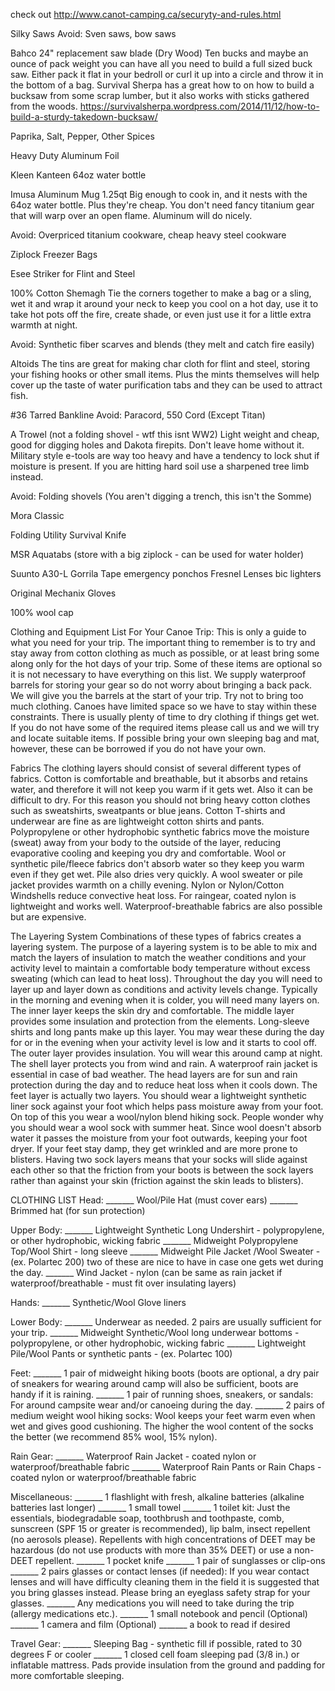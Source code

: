 check out
http://www.canot-camping.ca/securyty-and-rules.html


Silky Saws
Avoid: Sven saws, bow saws

Bahco 24" replacement saw blade (Dry Wood)
Ten bucks and maybe an ounce of pack weight you can have all you need to build a full sized buck saw. Either pack it flat in your bedroll or curl it up into a circle and throw it in the bottom of a bag. Survival Sherpa has a great how to on how to build a bucksaw from some scrap lumber, but it also works with sticks gathered from the woods. https://survivalsherpa.wordpress.com/2014/11/12/how-to-build-a-sturdy-takedown-bucksaw/

Paprika, Salt, Pepper, Other Spices

Heavy Duty Aluminum Foil

Kleen Kanteen 64oz water bottle





Imusa Aluminum Mug 1.25qt
Big enough to cook in, and it nests with the 64oz water bottle. Plus they're cheap. You don't need fancy titanium gear that will warp over an open flame. Aluminum will do nicely. 

Avoid: Overpriced titanium cookware, cheap heavy steel cookware



Ziplock Freezer Bags

Esee Striker for Flint and Steel






100% Cotton Shemagh
Tie the corners together to make a bag or a sling, wet it and wrap it around your neck to keep you cool on a hot day, use it to take hot pots off the fire, create shade, or even just use it for a little extra warmth at night.

Avoid: Synthetic fiber scarves and blends (they melt and catch fire easily)



Altoids
The tins are great for making char cloth for flint and steel, storing your fishing hooks or other small items. Plus the mints themselves will help cover up the taste of water purification tabs and they can be used to attract fish.


#36 Tarred Bankline
Avoid: Paracord, 550 Cord (Except Titan)



A Trowel (not a folding shovel - wtf this isnt WW2)
Light weight and cheap, good for digging holes and Dakota firepits. Don't leave home without it. Military style e-tools are way too heavy and have a tendency to lock shut if moisture is present. If you are hitting hard soil use a sharpened tree limb instead. 

Avoid: Folding shovels (You aren't digging a trench, this isn't the Somme)


Mora Classic

Folding Utility Survival Knife


MSR Aquatabs (store with a big ziplock - can be used for water holder)





Suunto A30-L
Gorrila Tape
emergency ponchos
Fresnel Lenses
bic lighters


Original Mechanix Gloves

100% wool cap




Clothing and Equipment List For Your Canoe Trip:
This is only a guide to what you need for your trip. The important thing to remember is to try and stay away from cotton clothing as much as possible, or at least bring some along only for the hot days of your trip. Some of these items are optional so it is not necessary to have everything on this list. We supply waterproof barrels for storing your gear so do not worry about bringing a back pack. We will give you the barrels at the start of your trip. Try not to bring too much clothing. Canoes have limited space so we have to stay within these constraints. There is usually plenty of time to dry clothing if things get wet. If you do not have some of the required items please call us and we will try and locate suitable items. If possible bring your own sleeping bag and mat, however, these can be borrowed if you do not have your own.


Fabrics
The clothing layers should consist of several different types of fabrics. Cotton is comfortable and breathable, but it absorbs and retains water, and therefore it will not keep you warm if it gets wet. Also it can be difficult to dry. For this reason you should not bring heavy cotton clothes such as sweatshirts, sweatpants or blue jeans. Cotton T-shirts and underwear are fine as are lightweight cotton shirts and pants. Polypropylene or other hydrophobic synthetic fabrics move the moisture (sweat) away from your body to the outside of the layer, reducing evaporative cooling and keeping you dry and comfortable. Wool or synthetic pile/fleece fabrics don't absorb water so they keep you warm even if they get wet. Pile also dries very quickly. A wool sweater or pile jacket provides warmth on a chilly evening. Nylon or Nylon/Cotton Windshells reduce convective heat loss. For raingear, coated nylon is lightweight and works well. Waterproof-breathable fabrics are also possible but are expensive.


The Layering System
Combinations of these types of fabrics creates a layering system. The purpose of a layering system is to be able to mix and match the layers of insulation to match the weather conditions and your activity level to maintain a comfortable body temperature without excess sweating (which can lead to heat loss). Throughout the day you will need to layer up and layer down as conditions and activity levels change. Typically in the morning and evening when it is colder, you will need many layers on. The inner layer keeps the skin dry and comfortable. The middle layer provides some insulation and protection from the elements. Long-sleeve shirts and long pants make up this layer. You may wear these during the day for or in the evening when your activity level is low and it starts to cool off. The outer layer provides insulation. You will wear this around camp at night. The shell layer protects you from wind and rain. A waterproof rain jacket is essential in case of bad weather. The head layers are for sun and rain protection during the day and to reduce heat loss when it cools down. The feet layer is actually two layers. You should wear a lightweight synthetic liner sock against your foot which helps pass moisture away from your foot. On top of this you wear a wool/nylon blend hiking sock. People wonder why you should wear a wool sock with summer heat. Since wool doesn't absorb water it passes the moisture from your foot outwards, keeping your foot dryer. If your feet stay damp, they get wrinkled and are more prone to blisters. Having two sock layers means that your socks will slide against each other so that the friction from your boots is between the sock layers rather than against your skin (friction against the skin leads to blisters).


CLOTHING LIST
Head:
_______ Wool/Pile Hat (must cover ears)
_______ Brimmed hat (for sun protection)


Upper Body:
_______ Lightweight Synthetic Long Undershirt - polypropylene, or other hydrophobic, wicking
fabric
_______ Midweight Polypropylene Top/Wool Shirt - long sleeve
_______ Midweight Pile Jacket /Wool Sweater - (ex. Polartec 200) two of these are nice to have
in case one gets wet during the day.
_______ Wind Jacket - nylon (can be same as rain jacket if waterproof/breathable - must fit over
insulating layers)


Hands:
_______ Synthetic/Wool Glove liners


Lower Body:
_______ Underwear as needed. 2 pairs are usually sufficient for your trip.
_______ Midweight Synthetic/Wool long underwear bottoms - polypropylene, or other
hydrophobic, wicking fabric
_______ Lightweight Pile/Wool Pants or synthetic pants - (ex. Polartec 100)


Feet:
_______ 1 pair of midweight hiking boots (boots are optional, a dry pair of sneakers for wearing
around camp will also be sufficient, boots are handy if it is raining.
_______ 1 pair of running shoes, sneakers, or sandals: For around campsite wear and/or canoeing
during the day.
_______ 2 pairs of medium weight wool hiking socks: Wool keeps your feet warm even when
wet and gives good cushioning. The higher the wool content of the socks the better (we
recommend 85% wool, 15% nylon).


Rain Gear:
_______ Waterproof Rain Jacket - coated nylon or waterproof/breathable fabric
_______ Waterproof Rain Pants or Rain Chaps - coated nylon or waterproof/breathable fabric


Miscellaneous:
_______ 1 flashlight with fresh, alkaline batteries (alkaline batteries last longer)
_______ 1 small towel
_______ 1 toilet kit: Just the essentials, biodegradable soap, toothbrush and toothpaste, comb,
sunscreen (SPF 15 or greater is recommended), lip balm, insect repellent (no aerosols please).
Repellents with high concentrations of DEET may be hazardous (do not use products with more
than 35% DEET) or use a non-DEET repellent.
_______ 1 pocket knife
_______ 1 pair of sunglasses or clip-ons
_______ 2 pairs glasses or contact lenses (if needed): If you wear contact lenses and will have
difficulty cleaning them in the field it is suggested that you bring glasses instead. Please bring an
eyeglass safety strap for your glasses.
_______ Any medications you will need to take during the trip (allergy medications etc.).
_______ 1 small notebook and pencil (Optional)
_______ 1 camera and film (Optional)
_______ a book to read if desired


Travel Gear:
_______ Sleeping Bag - synthetic fill if possible, rated to 30 degrees F or cooler
_______ 1 closed cell foam sleeping pad (3/8 in.) or inflatable mattress. Pads provide insulation
from the ground and padding for more comfortable sleeping.

